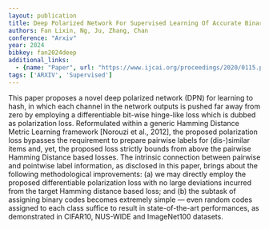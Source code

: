 ```yaml
---
layout: publication
title: Deep Polarized Network For Supervised Learning Of Accurate Binary Hashing Codes
authors: Fan Lixin, Ng, Ju, Zhang, Chan
conference: "Arxiv"
year: 2024
bibkey: fan2024deep
additional_links:
  - {name: "Paper", url: "https://www.ijcai.org/proceedings/2020/0115.pdf"}
tags: ['ARXIV', 'Supervised']
---
```

<p>This paper proposes a novel deep polarized network (DPN) for learning
to hash, in which each channel in the network outputs is pushed far away
from zero by employing a differentiable bit-wise hinge-like loss which
is dubbed as polarization loss. Reformulated within a generic Hamming
Distance Metric Learning framework [Norouzi et al., 2012], the proposed
polarization loss bypasses the requirement to prepare pairwise labels
for (dis-)similar items and, yet, the proposed loss strictly bounds from
above the pairwise Hamming Distance based losses. The intrinsic
connection between pairwise and pointwise label information, as
disclosed in this paper, brings about the following methodological
improvements: (a) we may directly employ the proposed differentiable
polarization loss with no large deviations incurred from the target
Hamming distance based loss; and (b) the subtask of assigning binary
codes becomes extremely simple — even random codes assigned to each
class suffice to result in state-of-the-art performances, as
demonstrated in CIFAR10, NUS-WIDE and ImageNet100 datasets.</p>
